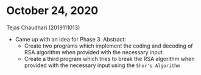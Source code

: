 # October 24, 2020

Tejas Chaudhari (2019111013)

- Came up with an idea for Phase 3.
  Abstract:
  - Create two programs which implement the coding and decoding of RSA algorithm when provided with the necessary input.
  - Create a third program which tries to break the RSA algorithm when provided with the necessary input using the ```Shor's Algorithm```